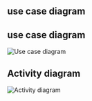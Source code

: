 ## use case diagram
## use case diagram
![Use case diagram](https://user-images.githubusercontent.com/94280572/142798949-5dc9d89e-5435-4efb-be0a-af4e82fd5d0b.png)
## Activity diagram
![Activity diagram](https://user-images.githubusercontent.com/94280572/142802246-51ab35bf-3ba9-4d03-9e1f-da7449527739.png)
